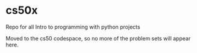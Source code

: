 # cs50x
Repo for all Intro to programming with python projects

Moved to the cs50 codespace, so no more of the problem sets will appear here. 
